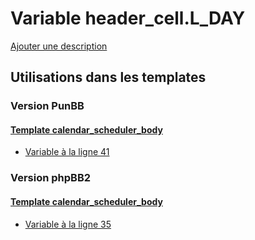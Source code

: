 # Variable header_cell.L_DAY
[Ajouter une description](https://fa-tvars.appspot.com/var/header_cell.L_DAY)

## Utilisations dans les templates

### Version PunBB

#### [Template calendar_scheduler_body](punbb/calendar_scheduler_body.md)
* [Variable &agrave; la ligne 41](../punbb/calendar_scheduler_body.tpl#L41)

### Version phpBB2

#### [Template calendar_scheduler_body](subsilver/calendar_scheduler_body.md)
* [Variable &agrave; la ligne 35](../subsilver/calendar_scheduler_body.tpl#L35)
